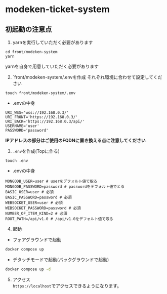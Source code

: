 # modeken-ticket-system

## 初起動の注意点
1. yarnを実行していただく必要があります
```
cd front/modeken-system
yarn
```
yarnを自身で用意していただく必要があります

2. `front/modeken-system/.envを作成
それぞれ環境に合わせて設定してください
```
touch front/modeken-system/.env
```
- .envの中身
```.env
URI_WSS='wss://192.168.0.3/'
URI_FRONT='https://192.168.0.3/'
URI_BACK='https://192.168.0.3/api/'
USERNAME='user'
PASSWORD='password'
```
**IPアドレスの部分はご使用のFQDNに置き換える点に注意してください**

3. `.env`を作成(Topに作る)
```
touch .env
```
- .envの中身
```.env
MONGODB_USER=user # userをデフォルト値で取る
MONGODB_PASSWORD=password # passwordをデフォルト値でとる
BASIC_USER=user # 必須
BASIC_PASSWORD=password # 必須
WEBSOCKET_USER=user # 必須
WEBSOCKET_PASSWORD=password # 必須
NUMBER_OF_ITEM_KIND=2 # 必須
ROOT_PATH=/api/v1.0 # /api/v1.0をデフォルト値で取る
```

4. 起動
- フォアグラウンドで起動
```bash
docker compose up
```
- デタッチモードで起動(バックグラウンドで起動)
```bash
docker compose up -d
```

5. アクセス\
`https://localhost`でアクセスできるようになります。